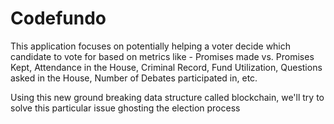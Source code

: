 # Codefundo
 This application focuses on potentially helping a voter decide which candidate to vote for based on metrics like - Promises made vs. Promises Kept, Attendance in the House, Criminal Record, Fund Utilization, Questions asked in the House, Number of Debates participated in, etc.
 
 Using this new ground breaking data structure called blockchain, we'll try to solve this particular issue ghosting the election process 
